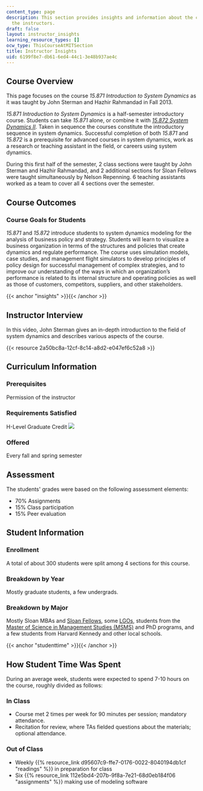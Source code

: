 ```yaml
---
content_type: page
description: This section provides insights and information about the course from
  the instructors.
draft: false
layout: instructor_insights
learning_resource_types: []
ocw_type: ThisCourseAtMITSection
title: Instructor Insights
uid: 6199f8e7-db61-6ed4-44c1-3e48b937ae4c
---
```

## Course Overview

This page focuses on the course _15.871 Introduction to System Dynamics_ as it was taught by John Sterman and Hazhir Rahmandad in Fall 2013.

_15.871 Introduction to System Dynamics_ is a half-semester introductory course. Students can take _15.871_ alone, or combine it with [_15.872 System Dynamics II_](/courses/15-872-system-dynamics-ii-fall-2013). Taken in sequence the courses constitute the introductory sequence in system dynamics. Successful completion of both _15.871_ and _15.872_ is a prerequisite for advanced courses in system dynamics, work as a research or teaching assistant in the field, or careers using system dynamics.

During this first half of the semester, 2 class sections were taught by John Sterman and Hazhir Rahmandad, and 2 additional sections for Sloan Fellows were taught simultaneously by Nelson Repenning. 6 teaching assistants worked as a team to cover all 4 sections over the semester.

## Course Outcomes

### Course Goals for Students

_15.871_ and _15.872_ introduce students to system dynamics modeling for the analysis of business policy and strategy. Students will learn to visualize a business organization in terms of the structures and policies that create dynamics and regulate performance. The course uses simulation models, case studies, and management flight simulators to develop principles of policy design for successful management of complex strategies, and to improve our understanding of the ways in which an organization’s performance is related to its internal structure and operating policies as well as those of customers, competitors, suppliers, and other stakeholders.

{{< anchor "insights" >}}{{< /anchor >}}

## Instructor Interview

In this video, John Sterman gives an in-depth introduction to the field of system dynamics and describes various aspects of the course.

{{< resource 2a50bc8a-12cf-8c14-a8d2-e047ef6c52a8 >}}

## Curriculum Information

### Prerequisites

Permission of the instructor

### Requirements Satisfied

H-Level Graduate Credit ![](/images/educator/icon-question-hlevel.png)

### Offered

Every fall and spring semester

## Assessment

The students' grades were based on the following assessment elements:

- 70% Assignments
- 15% Class participation
- 15% Peer evaluation

## Student Information

### Enrollment

A total of about 300 students were split among 4 sections for this course.

### Breakdown by Year

Mostly graduate students, a few undergrads.

### Breakdown by Major

Mostly Sloan MBAs and [Sloan Fellows](http://mitsloan.mit.edu/fellows/), some [LGOs](http://lgo.mit.edu), students from the [Master of Science in Management Studies (MSMS)](https://gradadmissions.mit.edu/programs/msms) and PhD programs, and a few students from Harvard Kennedy and other local schools.

{{< anchor "studenttime" >}}{{< /anchor >}}

## How Student Time Was Spent

During an average week, students were expected to spend 7-10 hours on the course, roughly divided as follows:

### In Class

- Course met 2 times per week for 90 minutes per session; mandatory attendance.
- Recitation for review, where TAs fielded questions about the materials; optional attendance.

### Out of Class

- Weekly {{% resource_link d95607c9-ffe7-0176-0022-8040194db1cf "readings" %}} in preparation for class
- Six {{% resource_link 112e5bd4-207b-9f8a-7e21-68d0eb184f06 "assignments" %}} making use of modeling software